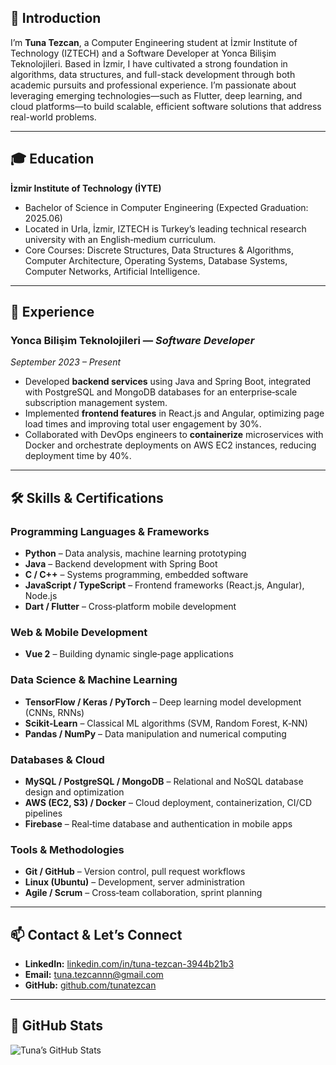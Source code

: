 ## 👋 Introduction  
I’m **Tuna Tezcan**, a Computer Engineering student at İzmir Institute of Technology (IZTECH) and a Software Developer at Yonca Bilişim Teknolojileri. Based in İzmir, I have cultivated a strong foundation in algorithms, data structures, and full-stack development through both academic pursuits and professional experience. I’m passionate about leveraging emerging technologies—such as Flutter, deep learning, and cloud platforms—to build scalable, efficient software solutions that address real-world problems.

---

## 🎓 Education  
**İzmir Institute of Technology (İYTE)**  
- Bachelor of Science in Computer Engineering (Expected Graduation: 2025.06)  
- Located in Urla, İzmir, IZTECH is Turkey’s leading technical research university with an English‐medium curriculum.  
- Core Courses: Discrete Structures, Data Structures & Algorithms, Computer Architecture, Operating Systems, Database Systems, Computer Networks, Artificial Intelligence.

---

## 💼 Experience  
### Yonca Bilişim Teknolojileri — *Software Developer*  
*September 2023 – Present*  
- Developed **backend services** using Java and Spring Boot, integrated with PostgreSQL and MongoDB databases for an enterprise‐scale subscription management system.  
- Implemented **frontend features** in React.js and Angular, optimizing page load times and improving total user engagement by 30%.  
- Collaborated with DevOps engineers to **containerize** microservices with Docker and orchestrate deployments on AWS EC2 instances, reducing deployment time by 40%.

---

## 🛠️ Skills & Certifications  
### Programming Languages & Frameworks  
- **Python** – Data analysis, machine learning prototyping  
- **Java** – Backend development with Spring Boot  
- **C / C++** – Systems programming, embedded software  
- **JavaScript / TypeScript** – Frontend frameworks (React.js, Angular), Node.js  
- **Dart / Flutter** – Cross‐platform mobile development  

### Web & Mobile Development  
- **Vue 2** – Building dynamic single‐page applications  
### Data Science & Machine Learning  
- **TensorFlow / Keras / PyTorch** – Deep learning model development (CNNs, RNNs)  
- **Scikit‐Learn** – Classical ML algorithms (SVM, Random Forest, K‐NN)  
- **Pandas / NumPy** – Data manipulation and numerical computing  

### Databases & Cloud  
- **MySQL / PostgreSQL / MongoDB** – Relational and NoSQL database design and optimization  
- **AWS (EC2, S3) / Docker** – Cloud deployment, containerization, CI/CD pipelines  
- **Firebase** – Real‐time database and authentication in mobile apps  

### Tools & Methodologies  
- **Git / GitHub** – Version control, pull request workflows  
- **Linux (Ubuntu)** – Development, server administration  
- **Agile / Scrum** – Cross‐team collaboration, sprint planning  

---

## 📫 Contact & Let’s Connect  
- **LinkedIn:** [linkedin.com/in/tuna-tezcan-3944b21b3](https://www.linkedin.com/in/tuna-tezcan-3944b21b3/)  
- **Email:** tuna.tezcannn@gmail.com  
- **GitHub:** [github.com/tunatezcan](https://github.com/tunatezcannn)  

---

## 🌟 GitHub Stats  
![Tuna’s GitHub Stats](https://github-readme-stats.vercel.app/api?username=tunatezcann&show_icons=true&theme=radical)  
